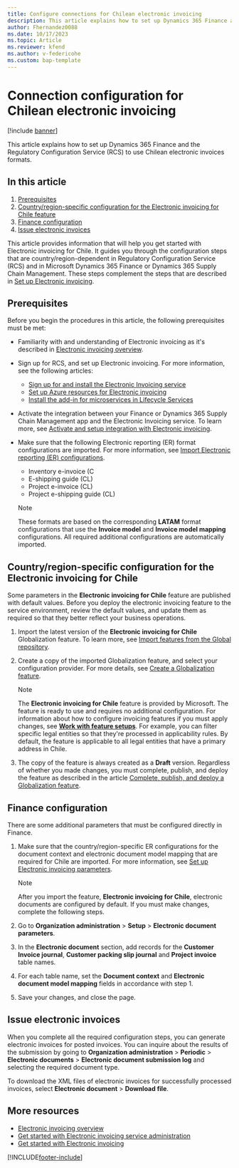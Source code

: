 ```yaml
---
title: Configure connections for Chilean electronic invoicing
description: This article explains how to set up Dynamics 365 Finance and RCS to use Chilean electronic invoices formats. 
author: Fhernandez0088 
ms.date: 10/17/2023 
ms.topic: Article
ms.reviewer: kfend
ms.author: v-federicohe 
ms.custom: bap-template
---
```


# Connection configuration for Chilean electronic invoicing

[!include [banner](../../includes/banner.md)]

This article explains how to set up Dynamics 365 Finance and the Regulatory Configuration Service (RCS) to use Chilean electronic invoices formats.

## In this article
1. [Prerequisites](#prerequisites)
2. [Country/region-specific configuration for the Electronic invoicing for Chile feature](#countryregion)
3. [Finance configuration](#finance)
4. [Issue electronic invoices](#issue)

This article provides information that will help you get started with Electronic invoicing for Chile. It guides you through the configuration steps that are country/region-dependent in Regulatory Configuration Service (RCS) and in Microsoft Dynamics 365 Finance or Dynamics 365 Supply Chain Management. These steps complement the steps that are described in [Set up Electronic invoicing](https://learn.microsoft.com/en-us/dynamics365/finance/localizations/global/e-invoicing-set-up-overview).

## <a name="prerequisites"></a> Prerequisites

Before you begin the procedures in this article, the following prerequisites must be met:

- Familiarity with and understanding of Electronic invoicing as it's described in [Electronic invoicing overview](../global/e-invoicing-service-overview.md).
- Sign up for RCS, and set up Electronic invoicing. For more information, see the following articles:

    - [Sign up for and install the Electronic Invoicing service](../global/e-invoicing-sign-up-install.md)
    - [Set up Azure resources for Electronic invoicing](../global/e-invoicing-set-up-azure-resources.md)
    - [Install the add-in for microservices in Lifecycle Services](../global/e-invoicing-install-add-in-microservices-lcs.md)

- Activate the integration between your Finance or Dynamics 365 Supply Chain Management app and the Electronic Invoicing service. To learn more, see [Activate and setup integration with Electronic invoicing](../global/e-invoicing-activate-setup-integration.md).
- Make sure that the following Electronic reporting (ER) format configurations are imported. For more information, see [Import Electronic reporting (ER) configurations](../../../fin-ops-core/dev-itpro/analytics/electronic-reporting-import-ger-configurations.md).

     - Inventory e-invoice (C
     - E-shipping guide (CL)
     - Project e-invoice (CL)
     - Project e-shipping guide (CL)

     > [!NOTE]
     > These formats are based on the corresponding **LATAM** format configurations that use the **Invoice model** and **Invoice model mapping** configurations. All required additional configurations are automatically imported.

## <a name="countryregion"></a> Country/region-specific configuration for the Electronic invoicing for Chile
Some parameters in the **Electronic invoicing for Chile** feature are published with default values. Before you deploy the electronic invoicing feature to the service environment, review the default values, and update them as required so that they better reflect your business operations.

1. Import the latest version of the **Electronic invoicing for Chile** Globalization feature. To learn more, see [Import features from the Global repository](../global/e-invoicing-import-feature-global-repository.md).
2. Create a copy of the imported Globalization feature, and select your configuration provider. For more details, see [Create a Globalization feature](../global/e-invoicing-create-new-globalization-feature.md).

    > [!NOTE]
    > The **Electronic invoicing for Chile** feature is provided by Microsoft. The feature is ready to use and requires no additional configuration. For information about how to configure invoicing features if you must apply changes, see [**Work with feature setups**](../global/e-invoicing-feature-setup.md). For example, you can filter specific legal entities so that they're processed in applicability rules. By default, the feature is applicable to all legal entities that have a primary address in Chile.

3. The copy of the feature is always created as a **Draft** version. Regardless of whether you made changes, you must complete, publish, and deploy the feature as described in the article [Complete, publish, and deploy a Globalization feature](../global/e-invoicing-complete-publish-deploy-globalization-feature.md).

## <a name="finance"></a> Finance configuration

There are some additional parameters that must be configured directly in Finance.

1. Make sure that the country/region-specific ER configurations for the document context and electronic document model mapping that are required for Chile are imported. For more information, see [Set up Electronic invoicing parameters](../global/e-invoicing-set-up-parameters#set-up-electronic-document-parameters.md).

    > [!NOTE]
    > After you import the feature, **Electronic invoicing for Chile**, electronic documents are configured by default. If you must make changes, complete the following steps.

2. Go to **Organization administration** > **Setup** > **Electronic document parameters**.
3. In the **Electronic document** section, add records for the **Customer Invoice journal**, **Customer packing slip journal** and **Project invoice** table names.
4. For each table name, set the **Document context** and **Electronic document model mapping** fields in accordance with step 1.
5. Save your changes, and close the page.

## <a name="issue"></a> Issue electronic invoices

When you complete all the required configuration steps, you can generate electronic invoices for posted invoices. You can inquire about the results of the submission by going to **Organization administration** > **Periodic** > **Electronic documents** > **Electronic document submission log** and selecting the required document type.

To download the XML files of electronic invoices for successfully processed invoices, select **Electronic document** > **Download file**.

## More resources

* [Electronic invoicing overview](../global/e-invoicing-service-overview.md)
* [Get started with Electronic invoicing service administration](../global/e-invoicing-get-started-service-administration.md)
* [Get started with Electronic invoicing](../global/e-invoicing-get-started.md)



[!INCLUDE[footer-include](../../../includes/footer-banner.md)]
